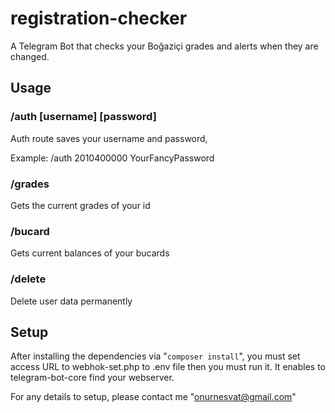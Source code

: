 # registration-checker

A Telegram Bot that checks your Boğaziçi grades and alerts when they are changed.

## Usage

### /auth [username] [password]

Auth route saves your username and password,

Example: /auth 2010400000 YourFancyPassword

### /grades

Gets the current grades of your id

### /bucard

Gets current balances of your bucards

### /delete

Delete user data permanently


## Setup

After installing the dependencies via "`composer install`", you must set access URL to webhok-set.php to .env file then you must run it. It enables to telegram-bot-core find your webserver.

For any details to setup, please contact me "onurnesvat@gmail.com"